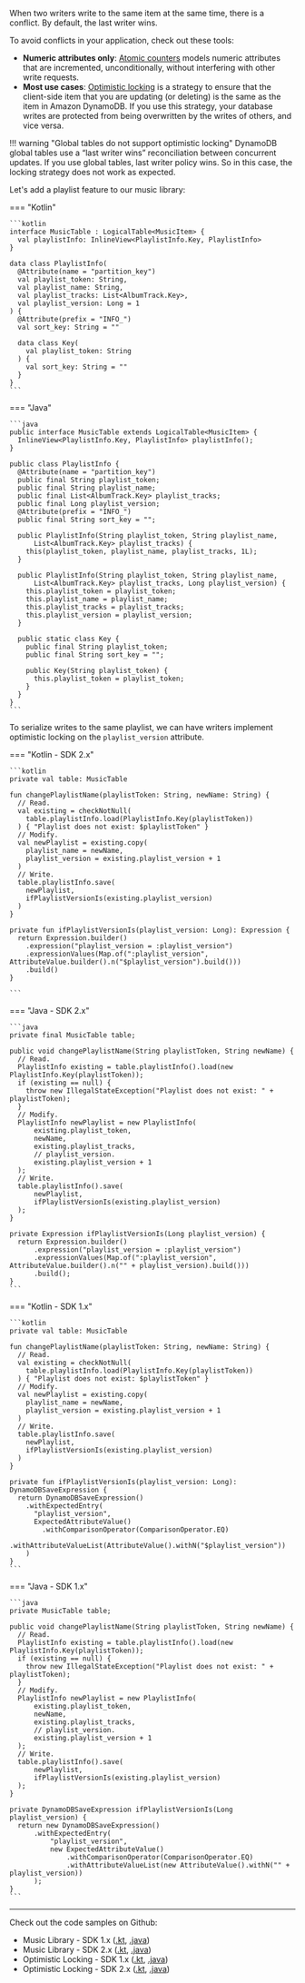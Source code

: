 When two writers write to the same item at the same time, there is a conflict. By default, the last writer wins.

To avoid conflicts in your application, check out these tools:
 
* **Numeric attributes only**: [Atomic counters](https://docs.aws.amazon.com/amazondynamodb/latest/developerguide/WorkingWithItems.html#WorkingWithItems.AtomicCounters) models numeric attributes that are incremented, unconditionally, without interfering with other write requests. 
* **Most use cases**: [Optimistic locking](https://docs.aws.amazon.com/amazondynamodb/latest/developerguide/DynamoDBMapper.OptimisticLocking.html) is a strategy to ensure that the client-side item that you are updating (or deleting) is the same as the item in Amazon DynamoDB. If you use this strategy, your database writes are protected from being overwritten by the writes of others, and vice versa. 

!!! warning "Global tables do not support optimistic locking"
    DynamoDB global tables use a “last writer wins” reconciliation between concurrent updates. If you use global tables, last writer policy wins. So in this case, the locking strategy does not work as expected.

Let's add a playlist feature to our music library:

=== "Kotlin"

    ```kotlin
    interface MusicTable : LogicalTable<MusicItem> {
      val playlistInfo: InlineView<PlaylistInfo.Key, PlaylistInfo>
    }
    
    data class PlaylistInfo(
      @Attribute(name = "partition_key")
      val playlist_token: String,
      val playlist_name: String,
      val playlist_tracks: List<AlbumTrack.Key>,
      val playlist_version: Long = 1
    ) {
      @Attribute(prefix = "INFO_")
      val sort_key: String = ""
    
      data class Key(
        val playlist_token: String
      ) {
        val sort_key: String = ""
      }
    }
    ```

=== "Java"

    ```java
    public interface MusicTable extends LogicalTable<MusicItem> {
      InlineView<PlaylistInfo.Key, PlaylistInfo> playlistInfo();
    }
    
    public class PlaylistInfo {
      @Attribute(name = "partition_key")
      public final String playlist_token;
      public final String playlist_name;
      public final List<AlbumTrack.Key> playlist_tracks;
      public final Long playlist_version;
      @Attribute(prefix = "INFO_")
      public final String sort_key = "";
    
      public PlaylistInfo(String playlist_token, String playlist_name,
          List<AlbumTrack.Key> playlist_tracks) {
        this(playlist_token, playlist_name, playlist_tracks, 1L);
      }
    
      public PlaylistInfo(String playlist_token, String playlist_name,
          List<AlbumTrack.Key> playlist_tracks, Long playlist_version) {
        this.playlist_token = playlist_token;
        this.playlist_name = playlist_name;
        this.playlist_tracks = playlist_tracks;
        this.playlist_version = playlist_version;
      }
    
      public static class Key {
        public final String playlist_token;
        public final String sort_key = "";
    
        public Key(String playlist_token) {
          this.playlist_token = playlist_token;
        }
      }
    }
    ```
    
To serialize writes to the same playlist, we can have writers implement optimistic locking on the `playlist_version` attribute. 

=== "Kotlin - SDK 2.x"

    ```kotlin
    private val table: MusicTable
    
    fun changePlaylistName(playlistToken: String, newName: String) {
      // Read.
      val existing = checkNotNull(
        table.playlistInfo.load(PlaylistInfo.Key(playlistToken))
      ) { "Playlist does not exist: $playlistToken" }
      // Modify.
      val newPlaylist = existing.copy(
        playlist_name = newName,
        playlist_version = existing.playlist_version + 1
      )
      // Write.
      table.playlistInfo.save(
        newPlaylist,
        ifPlaylistVersionIs(existing.playlist_version)
      )
    }
  
    private fun ifPlaylistVersionIs(playlist_version: Long): Expression {
      return Expression.builder()
        .expression("playlist_version = :playlist_version")
        .expressionValues(Map.of(":playlist_version", AttributeValue.builder().n("$playlist_version").build()))
        .build()
    }
    
    ```

=== "Java - SDK 2.x"

    ```java
    private final MusicTable table;
    
    public void changePlaylistName(String playlistToken, String newName) {
      // Read.
      PlaylistInfo existing = table.playlistInfo().load(new PlaylistInfo.Key(playlistToken));
      if (existing == null) {
        throw new IllegalStateException("Playlist does not exist: " + playlistToken);
      }
      // Modify.
      PlaylistInfo newPlaylist = new PlaylistInfo(
          existing.playlist_token,
          newName,
          existing.playlist_tracks,
          // playlist_version.
          existing.playlist_version + 1
      );
      // Write.
      table.playlistInfo().save(
          newPlaylist,
          ifPlaylistVersionIs(existing.playlist_version)
      );
    }
    
    private Expression ifPlaylistVersionIs(Long playlist_version) {
      return Expression.builder()
          .expression("playlist_version = :playlist_version")
          .expressionValues(Map.of(":playlist_version", AttributeValue.builder().n("" + playlist_version).build()))
          .build();
    }
    ```

=== "Kotlin - SDK 1.x"

    ```kotlin
    private val table: MusicTable
    
    fun changePlaylistName(playlistToken: String, newName: String) {
      // Read.
      val existing = checkNotNull(
        table.playlistInfo.load(PlaylistInfo.Key(playlistToken))
      ) { "Playlist does not exist: $playlistToken" }
      // Modify.
      val newPlaylist = existing.copy(
        playlist_name = newName,
        playlist_version = existing.playlist_version + 1
      )
      // Write.
      table.playlistInfo.save(
        newPlaylist,
        ifPlaylistVersionIs(existing.playlist_version)
      )
    }
  
    private fun ifPlaylistVersionIs(playlist_version: Long): DynamoDBSaveExpression {
      return DynamoDBSaveExpression()
        .withExpectedEntry(
          "playlist_version",
          ExpectedAttributeValue()
            .withComparisonOperator(ComparisonOperator.EQ)
            .withAttributeValueList(AttributeValue().withN("$playlist_version"))
        )
    }
    ```

=== "Java - SDK 1.x"
    
    ```java
    private MusicTable table;

    public void changePlaylistName(String playlistToken, String newName) {
      // Read.
      PlaylistInfo existing = table.playlistInfo().load(new PlaylistInfo.Key(playlistToken));
      if (existing == null) {
        throw new IllegalStateException("Playlist does not exist: " + playlistToken);
      }
      // Modify.
      PlaylistInfo newPlaylist = new PlaylistInfo(
          existing.playlist_token,
          newName,
          existing.playlist_tracks,
          // playlist_version.
          existing.playlist_version + 1
      );
      // Write.
      table.playlistInfo().save(
          newPlaylist,
          ifPlaylistVersionIs(existing.playlist_version)
      );
    }
    
    private DynamoDBSaveExpression ifPlaylistVersionIs(Long playlist_version) {
      return new DynamoDBSaveExpression()
          .withExpectedEntry(
              "playlist_version",
              new ExpectedAttributeValue()
                  .withComparisonOperator(ComparisonOperator.EQ)
                  .withAttributeValueList(new AttributeValue().withN("" + playlist_version))
          );
    }
    ```

---

Check out the code samples on Github:

 * Music Library - SDK 1.x ([.kt](https://github.com/cashapp/tempest/tree/master/samples/musiclibrary/src/main/kotlin/app/cash/tempest/musiclibrary), [.java](https://github.com/cashapp/tempest/tree/master/samples/musiclibrary/src/main/java/app/cash/tempest/musiclibrary/java))
 * Music Library - SDK 2.x ([.kt](https://github.com/cashapp/tempest/tree/master/samples/musiclibrary2/src/main/kotlin/app/cash/tempest2/musiclibrary), [.java](https://github.com/cashapp/tempest/tree/master/samples/musiclibrary2/src/main/java/app/cash/tempest2/musiclibrary/java))
 * Optimistic Locking - SDK 1.x ([.kt](https://github.com/cashapp/tempest/blob/master/samples/guides/src/main/kotlin/app/cash/tempest/guides/OptimisticLocking.kt), [.java](https://github.com/cashapp/tempest/blob/master/samples/guides/src/main/java/app/cash/tempest/guides/java/OptimisticLocking.java))
 * Optimistic Locking - SDK 2.x ([.kt](https://github.com/cashapp/tempest/blob/master/samples/guides2/src/main/kotlin/app/cash/tempest2/guides/OptimisticLocking.kt), [.java](https://github.com/cashapp/tempest/blob/master/samples/guides2/src/main/java/app/cash/tempest2/guides/java/OptimisticLocking.java))
 